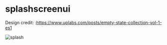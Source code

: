 # splashscreenui

Design credit: :https://www.uplabs.com/posts/empty-state-collection-vol-1-es1


![splash](https://user-images.githubusercontent.com/43111810/78999224-1b0b3a00-7b42-11ea-886c-1271badb4d55.png)

